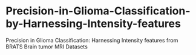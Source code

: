 # Precision-in-Glioma-Classification-by-Harnessing-Intensity-features
Precision in Glioma Classification: Harnessing Intensity features from BRATS Brain tumor MRI Datasets
